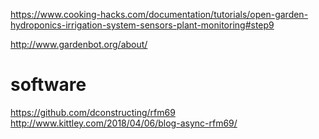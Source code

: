 https://www.cooking-hacks.com/documentation/tutorials/open-garden-hydroponics-irrigation-system-sensors-plant-monitoring#step9

http://www.gardenbot.org/about/ 


software
========
https://github.com/dconstructing/rfm69
http://www.kittley.com/2018/04/06/blog-async-rfm69/
